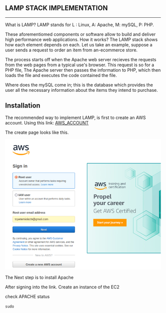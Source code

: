 ## LAMP STACK IMPLEMENTATION 
---

What is LAMP?
LAMP stands for L : Linux, A: Apache, M: mySQL, P: PHP.

These aforementiomed components or software allow to build and deliver high performance web applications.                           How it works?
The LAMP stack shows how each element depends on each. Let us take an example, suppose a user sends a request to order an item from an-ecommerce store. 

The process starts off when the Apache web server recieves the requests from the web pages from a typical use's browser. This request is so for a PHP file, The Apache server then passes the information to PHP, which then loads the file and executes the code contained the file. 

Where does the mySQL come in; this is the database which provides the user all the necessary information about the items they intend to purchase.                               

Installation
---
The recommended way to implement LAMP, is first to create an AWS account. Using this link:
 [AWS_ACCOUNT](https://signin.aws.amazon.com/)

 The create page looks like this.

 ![aws](./images/aws.png) 

The Next step is to install Apache

 


 
After signing into the link.
Create an instance of the EC2 



check APACHE status

`sudo `







